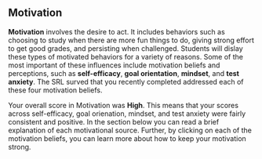 ## Motivation

**Motivation** involves the desire to act. It includes behaviors such as choosing to study when there are more fun things to do, giving strong effort to get good grades, and persisting when challenged. Students will dislay these types of motivated behaviors for a variety of reasons. Some of the most important of these influences include motivation beliefs and perceptions, such as **self-efficacy**, **goal orientation**, **mindset**, and **test anxiety**. The SRL surved that you recently completed addressed each of these four motivation beliefs.   

Your overall score in Motivation was **High**. This means that your scores across self-efficacy, goal orienation, mindset, and test anxiety were fairly consistent and positive. In the section below you can read a brief explanation of each motivational source. Further, by clicking on each of the motivation beliefs, you can learn more about how to keep your motivation strong. 
